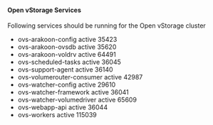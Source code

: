 #### Open vStorage Services
Following services should be running for the Open vStorage cluster
* ovs-arakoon-config                  active  35423
* ovs-arakoon-ovsdb                   active  35620
* ovs-arakoon-voldrv                  active  64491
* ovs-scheduled-tasks                 active  36045
* ovs-support-agent                   active  36140
* ovs-volumerouter-consumer           active  42987
* ovs-watcher-config                  active  29610
* ovs-watcher-framework               active  36041
* ovs-watcher-volumedriver            active  65609
* ovs-webapp-api                      active  36044
* ovs-workers                         active  115039

